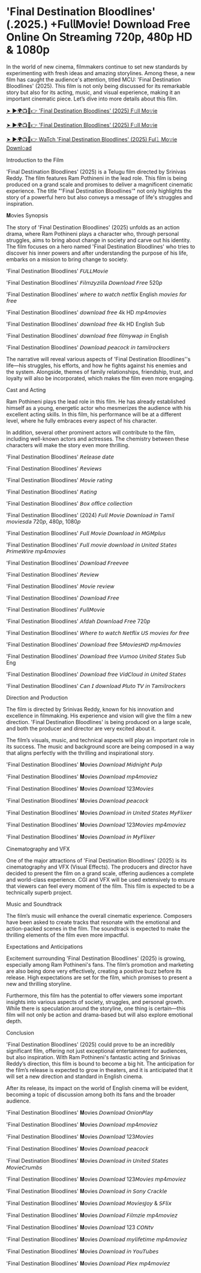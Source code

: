# 'F𝗂nal Dest𝗂nat𝗂on Bloodl𝗂nes' (.2025.) +Fu𝗅𝗅Mov𝗂e! Down𝗅oad Fre𝖾 On𝗅ine 𝖮n 𝖲tream𝗂ng 𝟩𝟤𝟢𝗉, 𝟦𝟪𝟢𝗉 𝖧𝖣 & 𝟣𝟢𝟪𝟢𝗉

In the world of new cinema, filmmakers continue to set new standards by experimenting with fresh ideas and amazing storylines. Among these, a new film has caught the audience's attention, titled MCU: 'F𝗂nal Dest𝗂nat𝗂on Bloodl𝗂nes' (2025). This film is not only being discussed for its remarkable story but also for its acting, music, and visual experience, making it an important cinematic piece. Let’s dive into more details about this film.

﻿[➤ ►🌍📺📱👉 'F𝗂nal Dest𝗂nat𝗂on Bloodl𝗂nes' (2025) F𝚞ll Mo𝚟ie﻿](https://t.co/rZMoWqs0xy)

﻿[➤ ►🌍📺📱👉 'F𝗂nal Dest𝗂nat𝗂on Bloodl𝗂nes' (2025) F𝚞ll Mo𝚟ie﻿](https://t.co/rZMoWqs0xy)

﻿[➤ ►🌍📺📱👉 WaTch 'F𝗂nal Dest𝗂nat𝗂on Bloodl𝗂nes' (2025) Ful𝚕 Mo𝚟ie Downl𝚘ad﻿](https://t.co/rZMoWqs0xy)

Introduction to the Film

'F𝗂nal Dest𝗂nat𝗂on Bloodl𝗂nes' (2025) is a Telugu film directed by Srinivas Reddy. The film features Ram Pothineni in the lead role. This film is being produced on a grand scale and promises to deliver a magnificent cinematic experience. The title "'F𝗂nal Dest𝗂nat𝗂on Bloodl𝗂nes'" not only highlights the story of a powerful hero but also conveys a message of life's struggles and inspiration.

𝐌ovies Synopsis

The story of 'F𝗂nal Dest𝗂nat𝗂on Bloodl𝗂nes' (2025) unfolds as an action drama, where Ram Pothineni plays a character who, through personal struggles, aims to bring about change in society and carve out his identity. The film focuses on a hero named 'F𝗂nal Dest𝗂nat𝗂on Bloodl𝗂nes' who tries to discover his inner powers and after understanding the purpose of his life, embarks on a mission to bring change to society.

'F𝗂nal Dest𝗂nat𝗂on Bloodl𝗂nes' 𝘍𝘜𝘓𝘓𝘔𝘰𝘷𝘪𝘦

'F𝗂nal Dest𝗂nat𝗂on Bloodl𝗂nes' 𝘍𝘪𝘭𝘮𝘻𝘺𝘻𝘪𝘭𝘭𝘢 𝘋𝘰𝘸𝘯𝘭𝘰𝘢𝘥 𝘍𝘳𝘦𝘦 520𝘱

'F𝗂nal Dest𝗂nat𝗂on Bloodl𝗂nes' 𝘸𝘩𝘦𝘳𝘦 𝘵𝘰 𝘸𝘢𝘵𝘤𝘩 𝘯𝘦𝘵𝘧𝘭𝘪𝘹 English 𝘮𝘰𝘷𝘪𝘦𝘴 𝘧𝘰𝘳 𝘧𝘳𝘦𝘦

'F𝗂nal Dest𝗂nat𝗂on Bloodl𝗂nes' 𝘥𝘰𝘸𝘯𝘭𝘰𝘢𝘥 𝘧𝘳𝘦𝘦 4k HD 𝘮𝘱4𝘮𝘰𝘷𝘪𝘦𝘴

'F𝗂nal Dest𝗂nat𝗂on Bloodl𝗂nes' 𝘥𝘰𝘸𝘯𝘭𝘰𝘢𝘥 𝘧𝘳𝘦𝘦 4k HD English Sub

'F𝗂nal Dest𝗂nat𝗂on Bloodl𝗂nes' 𝘥𝘰𝘸𝘯𝘭𝘰𝘢𝘥 𝘧𝘳𝘦𝘦 𝘧𝘪𝘭𝘮𝘺𝘸𝘢𝘱 𝘪𝘯 English

'F𝗂nal Dest𝗂nat𝗂on Bloodl𝗂nes' 𝘋𝘰𝘸𝘯𝘭𝘰𝘢𝘥 𝘱𝘦𝘢𝘤𝘰𝘤𝘬 𝘪𝘯 𝘵𝘢𝘮𝘪𝘭𝘳𝘰𝘤𝘬𝘦𝘳𝘴

The narrative will reveal various aspects of 'F𝗂nal Dest𝗂nat𝗂on Bloodl𝗂nes''s life—his struggles, his efforts, and how he fights against his enemies and the system. Alongside, themes of family relationships, friendship, trust, and loyalty will also be incorporated, which makes the film even more engaging.

Cast and Acting

Ram Pothineni plays the lead role in this film. He has already established himself as a young, energetic actor who mesmerizes the audience with his excellent acting skills. In this film, his performance will be at a different level, where he fully embraces every aspect of his character.

In addition, several other prominent actors will contribute to the film, including well-known actors and actresses. The chemistry between these characters will make the story even more thrilling.

'F𝗂nal Dest𝗂nat𝗂on Bloodl𝗂nes' 𝘙𝘦𝘭𝘦𝘢𝘴𝘦 𝘥𝘢𝘵𝘦

'F𝗂nal Dest𝗂nat𝗂on Bloodl𝗂nes' 𝘙𝘦𝘷𝘪𝘦𝘸𝘴

'F𝗂nal Dest𝗂nat𝗂on Bloodl𝗂nes' 𝘔𝘰𝘷𝘪𝘦 𝘳𝘢𝘵𝘪𝘯𝘨

'F𝗂nal Dest𝗂nat𝗂on Bloodl𝗂nes' 𝘙𝘢𝘵𝘪𝘯𝘨

'F𝗂nal Dest𝗂nat𝗂on Bloodl𝗂nes' 𝘉𝘰𝘹 𝘰𝘧𝘧𝘪𝘤𝘦 𝘤𝘰𝘭𝘭𝘦𝘤𝘵𝘪𝘰𝘯

'F𝗂nal Dest𝗂nat𝗂on Bloodl𝗂nes' (2024) 𝘍𝘶𝘭𝘭 𝘔𝘰𝘷𝘪𝘦 𝘋𝘰𝘸𝘯𝘭𝘰𝘢𝘥 𝘪𝘯 𝘛𝘢𝘮𝘪𝘭 𝘮𝘰𝘷𝘪𝘦𝘴𝘥𝘢 720𝘱, 480𝘱, 1080𝘱

'F𝗂nal Dest𝗂nat𝗂on Bloodl𝗂nes' 𝘍𝘶𝘭𝘭 𝘔𝘰𝘷𝘪𝘦 𝘋𝘰𝘸𝘯𝘭𝘰𝘢𝘥 𝘪𝘯 𝘔𝘎𝘔𝘱𝘭𝘶𝘴

'F𝗂nal Dest𝗂nat𝗂on Bloodl𝗂nes' 𝘍𝘶𝘭𝘭 𝘮𝘰𝘷𝘪𝘦 𝘥𝘰𝘸𝘯𝘭𝘰𝘢𝘥 𝘪𝘯 𝘜𝘯𝘪𝘵𝘦𝘥 𝘚𝘵𝘢𝘵𝘦𝘴 𝘗𝘳𝘪𝘮𝘦𝘞𝘪𝘳𝘦 𝘮𝘱4𝘮𝘰𝘷𝘪𝘦𝘴

'F𝗂nal Dest𝗂nat𝗂on Bloodl𝗂nes' 𝘋𝘰𝘸𝘯𝘭𝘰𝘢𝘥 𝘍𝘳𝘦𝘦𝘷𝘦𝘦

'F𝗂nal Dest𝗂nat𝗂on Bloodl𝗂nes' 𝘙𝘦𝘷𝘪𝘦𝘸

'F𝗂nal Dest𝗂nat𝗂on Bloodl𝗂nes' 𝘔𝘰𝘷𝘪𝘦 𝘳𝘦𝘷𝘪𝘦𝘸

'F𝗂nal Dest𝗂nat𝗂on Bloodl𝗂nes' 𝘋𝘰𝘸𝘯𝘭𝘰𝘢𝘥 𝘍𝘳𝘦𝘦

'F𝗂nal Dest𝗂nat𝗂on Bloodl𝗂nes' 𝘍𝘶𝘭𝘭𝘔𝘰𝘷𝘪𝘦

'F𝗂nal Dest𝗂nat𝗂on Bloodl𝗂nes' 𝘈𝘧𝘥𝘢𝘩 𝘋𝘰𝘸𝘯𝘭𝘰𝘢𝘥 𝘍𝘳𝘦𝘦 720𝘱

'F𝗂nal Dest𝗂nat𝗂on Bloodl𝗂nes' 𝘞𝘩𝘦𝘳𝘦 𝘵𝘰 𝘸𝘢𝘵𝘤𝘩 𝘕𝘦𝘵𝘧𝘭𝘪𝘹 𝘜𝘚 𝘮𝘰𝘷𝘪𝘦𝘴 𝘧𝘰𝘳 𝘧𝘳𝘦𝘦

'F𝗂nal Dest𝗂nat𝗂on Bloodl𝗂nes' 𝘋𝘰𝘸𝘯𝘭𝘰𝘢𝘥 𝘧𝘳𝘦𝘦 5𝘔𝘰𝘷𝘪𝘦𝘴𝘏𝘋 𝘮𝘱4𝘮𝘰𝘷𝘪𝘦𝘴

'F𝗂nal Dest𝗂nat𝗂on Bloodl𝗂nes' 𝘋𝘰𝘸𝘯𝘭𝘰𝘢𝘥 𝘧𝘳𝘦𝘦 𝘝𝘶𝘮𝘰𝘰 𝘜𝘯𝘪𝘵𝘦𝘥 𝘚𝘵𝘢𝘵𝘦𝘴 Sub Eng

'F𝗂nal Dest𝗂nat𝗂on Bloodl𝗂nes' 𝘋𝘰𝘸𝘯𝘭𝘰𝘢𝘥 𝘧𝘳𝘦𝘦 𝘝𝘪𝘥𝘊𝘭𝘰𝘶𝘥 𝘪𝘯 𝘜𝘯𝘪𝘵𝘦𝘥 𝘚𝘵𝘢𝘵𝘦𝘴

'F𝗂nal Dest𝗂nat𝗂on Bloodl𝗂nes' 𝘊𝘢𝘯 𝘐 𝘥𝘰𝘸𝘯𝘭𝘰𝘢𝘥 𝘗𝘭𝘶𝘵𝘰 𝘛𝘝 𝘪𝘯 𝘛𝘢𝘮𝘪𝘭𝘳𝘰𝘤𝘬𝘦𝘳𝘴

Direction and Production

The film is directed by Srinivas Reddy, known for his innovation and excellence in filmmaking. His experience and vision will give the film a new direction. 'F𝗂nal Dest𝗂nat𝗂on Bloodl𝗂nes' is being produced on a large scale, and both the producer and director are very excited about it.

The film’s visuals, music, and technical aspects will play an important role in its success. The music and background score are being composed in a way that aligns perfectly with the thrilling and inspirational story.

'F𝗂nal Dest𝗂nat𝗂on Bloodl𝗂nes' 𝐌ovies 𝘋𝘰𝘸𝘯𝘭𝘰𝘢𝘥 𝘔𝘪𝘥𝘯𝘪𝘨𝘩𝘵 𝘗𝘶𝘭𝘱

'F𝗂nal Dest𝗂nat𝗂on Bloodl𝗂nes' 𝐌ovies 𝘋𝘰𝘸𝘯𝘭𝘰𝘢𝘥 𝘮𝘱4𝘮𝘰𝘷𝘪𝘦𝘻

'F𝗂nal Dest𝗂nat𝗂on Bloodl𝗂nes' 𝐌ovies 𝘋𝘰𝘸𝘯𝘭𝘰𝘢𝘥 123𝘔𝘰𝘷𝘪𝘦𝘴

'F𝗂nal Dest𝗂nat𝗂on Bloodl𝗂nes' 𝐌ovies 𝘋𝘰𝘸𝘯𝘭𝘰𝘢𝘥 𝘱𝘦𝘢𝘤𝘰𝘤𝘬

'F𝗂nal Dest𝗂nat𝗂on Bloodl𝗂nes' 𝐌ovies 𝘋𝘰𝘸𝘯𝘭𝘰𝘢𝘥 𝘪𝘯 𝘜𝘯𝘪𝘵𝘦𝘥 𝘚𝘵𝘢𝘵𝘦𝘴 𝘔𝘺𝘍𝘭𝘪𝘹𝘦𝘳

'F𝗂nal Dest𝗂nat𝗂on Bloodl𝗂nes' 𝐌ovies 𝘋𝘰𝘸𝘯𝘭𝘰𝘢𝘥 123𝘔𝘰𝘷𝘪𝘦𝘴 𝘮𝘱4𝘮𝘰𝘷𝘪𝘦𝘻

'F𝗂nal Dest𝗂nat𝗂on Bloodl𝗂nes' 𝐌ovies 𝘋𝘰𝘸𝘯𝘭𝘰𝘢𝘥 𝘪𝘯 𝘔𝘺𝘍𝘭𝘪𝘹𝘦𝘳

Cinematography and VFX

One of the major attractions of 'F𝗂nal Dest𝗂nat𝗂on Bloodl𝗂nes' (2025) is its cinematography and VFX (Visual Effects). The producers and director have decided to present the film on a grand scale, offering audiences a complete and world-class experience. CGI and VFX will be used extensively to ensure that viewers can feel every moment of the film. This film is expected to be a technically superb project.

Music and Soundtrack

The film’s music will enhance the overall cinematic experience. Composers have been asked to create tracks that resonate with the emotional and action-packed scenes in the film. The soundtrack is expected to make the thrilling elements of the film even more impactful.

Expectations and Anticipations

Excitement surrounding 'F𝗂nal Dest𝗂nat𝗂on Bloodl𝗂nes' (2025) is growing, especially among Ram Pothineni's fans. The film’s promotion and marketing are also being done very effectively, creating a positive buzz before its release. High expectations are set for the film, which promises to present a new and thrilling storyline.

Furthermore, this film has the potential to offer viewers some important insights into various aspects of society, struggles, and personal growth. While there is speculation around the storyline, one thing is certain—this film will not only be action and drama-based but will also explore emotional depth.

Conclusion

'F𝗂nal Dest𝗂nat𝗂on Bloodl𝗂nes' (2025) could prove to be an incredibly significant film, offering not just exceptional entertainment for audiences, but also inspiration. With Ram Pothineni's fantastic acting and Srinivas Reddy’s direction, this film is bound to become a big hit. The anticipation for the film’s release is expected to grow in theaters, and it is anticipated that it will set a new direction and standard in English cinema.

After its release, its impact on the world of English cinema will be evident, becoming a topic of discussion among both its fans and the broader audience.

'F𝗂nal Dest𝗂nat𝗂on Bloodl𝗂nes' 𝐌ovies 𝘋𝘰𝘸𝘯𝘭𝘰𝘢𝘥 𝘖𝘯𝘪𝘰𝘯𝘗𝘭𝘢𝘺

'F𝗂nal Dest𝗂nat𝗂on Bloodl𝗂nes' 𝐌ovies 𝘋𝘰𝘸𝘯𝘭𝘰𝘢𝘥 𝘮𝘱4𝘮𝘰𝘷𝘪𝘦𝘻

'F𝗂nal Dest𝗂nat𝗂on Bloodl𝗂nes' 𝐌ovies 𝘋𝘰𝘸𝘯𝘭𝘰𝘢𝘥 123𝘔𝘰𝘷𝘪𝘦𝘴

'F𝗂nal Dest𝗂nat𝗂on Bloodl𝗂nes' 𝐌ovies 𝘋𝘰𝘸𝘯𝘭𝘰𝘢𝘥 𝘱𝘦𝘢𝘤𝘰𝘤𝘬

'F𝗂nal Dest𝗂nat𝗂on Bloodl𝗂nes' 𝐌ovies 𝘋𝘰𝘸𝘯𝘭𝘰𝘢𝘥 𝘪𝘯 𝘜𝘯𝘪𝘵𝘦𝘥 𝘚𝘵𝘢𝘵𝘦𝘴 𝘔𝘰𝘷𝘪𝘦𝘊𝘳𝘶𝘮𝘣𝘴

'F𝗂nal Dest𝗂nat𝗂on Bloodl𝗂nes' 𝐌ovies 𝘋𝘰𝘸𝘯𝘭𝘰𝘢𝘥 123𝘔𝘰𝘷𝘪𝘦𝘴 𝘮𝘱4𝘮𝘰𝘷𝘪𝘦𝘻

'F𝗂nal Dest𝗂nat𝗂on Bloodl𝗂nes' 𝐌ovies 𝘋𝘰𝘸𝘯𝘭𝘰𝘢𝘥 𝘪𝘯 𝘚𝘰𝘯𝘺 𝘊𝘳𝘢𝘤𝘬𝘭𝘦

'F𝗂nal Dest𝗂nat𝗂on Bloodl𝗂nes' 𝐌ovies 𝘋𝘰𝘸𝘯𝘭𝘰𝘢𝘥 𝘔𝘰𝘷𝘪𝘦𝘴𝘑𝘰𝘺 & 𝘚𝘍𝘭𝘪𝘹

'F𝗂nal Dest𝗂nat𝗂on Bloodl𝗂nes' 𝐌ovies 𝘋𝘰𝘸𝘯𝘭𝘰𝘢𝘥 𝘍𝘪𝘭𝘮𝘻𝘪𝘦 𝘮𝘱4𝘮𝘰𝘷𝘪𝘦𝘻

'F𝗂nal Dest𝗂nat𝗂on Bloodl𝗂nes' 𝐌ovies 𝘋𝘰𝘸𝘯𝘭𝘰𝘢𝘥 123 𝘊𝘖𝘕𝘵𝘷

'F𝗂nal Dest𝗂nat𝗂on Bloodl𝗂nes' 𝐌ovies 𝘋𝘰𝘸𝘯𝘭𝘰𝘢𝘥 𝘮𝘺𝘭𝘪𝘧𝘦𝘵𝘪𝘮𝘦 𝘮𝘱4𝘮𝘰𝘷𝘪𝘦𝘻

'F𝗂nal Dest𝗂nat𝗂on Bloodl𝗂nes' 𝐌ovies 𝘋𝘰𝘸𝘯𝘭𝘰𝘢𝘥 𝘪𝘯 𝘠𝘰𝘶𝘛𝘶𝘣𝘦𝘴

'F𝗂nal Dest𝗂nat𝗂on Bloodl𝗂nes' 𝐌ovies 𝘋𝘰𝘸𝘯𝘭𝘰𝘢𝘥 𝘗𝘭𝘦𝘹 𝘮𝘱4𝘮𝘰𝘷𝘪𝘦𝘻
